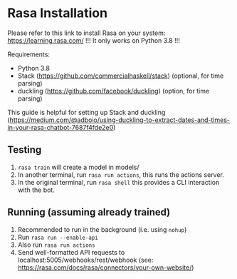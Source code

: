 # Rasa Installation
Please refer to this link to install Rasa on your system: https://learning.rasa.com/
!!! It only works on Python 3.8 !!!

Requirements:
- Python 3.8
- Stack (https://github.com/commercialhaskell/stack) (optional, for time parsing)
- duckling (https://github.com/facebook/duckling) (option, for time parsing)

This guide is helpful for setting up Stack and duckling (https://medium.com/@adboio/using-duckling-to-extract-dates-and-times-in-your-rasa-chatbot-7687f4fde2e0)


## Testing
1. ``` rasa train ``` will create a model in models/
2. In another terminal, run ``` rasa run actions ```, this runs the actions server.
3. In the original terminal, run ``` rasa shell ``` this provides a CLI interaction with the bot.

## Running (assuming already trained)
1. Recommended to run in the background (i.e. using ``` nohup ```)
2. Run ``` rasa run --enable-api ```
3. Also run ``` rasa run actions ```
4. Send well-formatted API requests to localhost:5005/webhooks/rest/webhook (see: https://rasa.com/docs/rasa/connectors/your-own-website/)